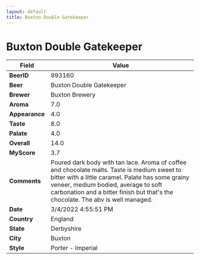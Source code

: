 ```yaml
---
layout: default
title: Buxton Double Gatekeeper
---
```


# Buxton Double Gatekeeper

| Field         | Value     |
|---------------|-----------|
| **BeerID** | 993160 |
| **Beer** | Buxton Double Gatekeeper |
| **Brewer** | Buxton Brewery |
| **Aroma** | 7.0 |
| **Appearance** | 4.0 |
| **Taste** | 8.0 |
| **Palate** | 4.0 |
| **Overall** | 14.0 |
| **MyScore** | 3.7 |
| **Comments** | Poured dark body with tan lace. Aroma of coffee and chocolate malts. Taste is medium sweet to bitter with a little caramel. Palate has some grainy veneer, medium bodied, average to soft carbonation and a bitter finish but that's the chocolate. The abv is well managed. |
| **Date** | 3/4/2022 4:55:51 PM |
| **Country** | England |
| **State** | Derbyshire |
| **City** | Buxton |
| **Style** | Porter - Imperial |
